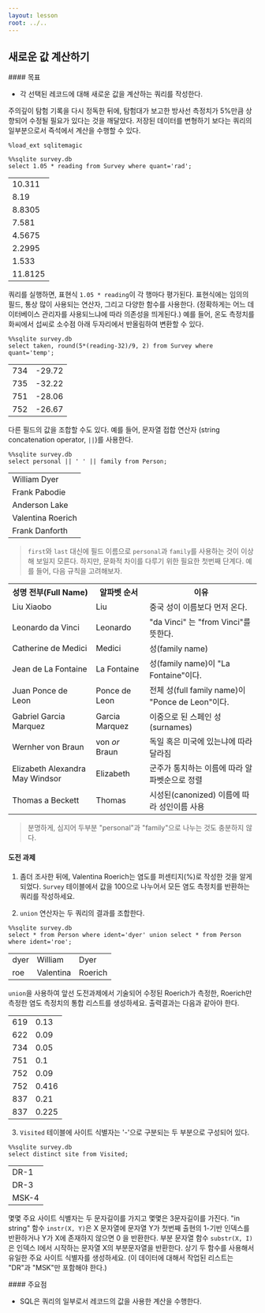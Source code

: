 ```yaml
---
layout: lesson
root: ../..
---
```


## 새로운 값 계산하기


<div class="objectives" markdown="1">
#### 목표

*   각 선택된 레코드에 대해 새로운 값을 계산하는 쿼리를 작성한다.
</div>


주의깊이 탐험 기록을 다시 정독한 뒤에, 탐험대가 보고한 방사선 측정치가 5%만큼 상향되어 수정될 필요가 있다는 것을 깨달았다.
저장된 데이터를 변형하기 보다는 쿼리의 일부분으로서 즉석에서 계산을 수행할 수 있다.


<pre class="in"><code>%load_ext sqlitemagic</code></pre>


<pre class="in"><code>%%sqlite survey.db
select 1.05 * reading from Survey where quant=&#39;rad&#39;;</code></pre>

<div class="out"><table>
<tr><td>10.311</td></tr>
<tr><td>8.19</td></tr>
<tr><td>8.8305</td></tr>
<tr><td>7.581</td></tr>
<tr><td>4.5675</td></tr>
<tr><td>2.2995</td></tr>
<tr><td>1.533</td></tr>
<tr><td>11.8125</td></tr>
</table></div>


쿼리를 실행하면, 표현식 `1.05 * reading`이 각 행마다 평가된다.
표현식에는 임의의 필드, 통상 많이 사용되는 연산자, 그리고 다양한 함수를 사용한다.
(정확하게는 어느 데이터베이스 관리자를 사용되느냐에 따라 의존성을 띄게된다.)
예를 들어, 온도 측정치를 화씨에서 섭씨로 소수점 아래 두자리에서 반올림하여 변환할 수 있다.


<pre class="in"><code>%%sqlite survey.db
select taken, round(5*(reading-32)/9, 2) from Survey where quant=&#39;temp&#39;;</code></pre>

<div class="out"><table>
<tr><td>734</td><td>-29.72</td></tr>
<tr><td>735</td><td>-32.22</td></tr>
<tr><td>751</td><td>-28.06</td></tr>
<tr><td>752</td><td>-26.67</td></tr>
</table></div>


다른 필드의 값을 조합할 수도 있다. 예를 들어, 문자열 접합 연산자 (string concatenation operator, `||`)를 사용한다. 


<pre class="in"><code>%%sqlite survey.db
select personal || &#39; &#39; || family from Person;</code></pre>

<div class="out"><table>
<tr><td>William Dyer</td></tr>
<tr><td>Frank Pabodie</td></tr>
<tr><td>Anderson Lake</td></tr>
<tr><td>Valentina Roerich</td></tr>
<tr><td>Frank Danforth</td></tr>
</table></div>


> `first`와 `last` 대신에 필드 이름으로 `personal`과 `family`를 사용하는 것이 이상해 보일지 모른다.
> 하지만, 문화적 차이를 다루기 위한 필요한 첫번째 단계다. 예를 들어, 다음 규칙을 고려해보자.

<table>
  <tr> <th>성명 전부(Full Name)</th> <th>알파벳 순서</th> <th>이유</th> </tr>
  <tr> <td>Liu Xiaobo</td> <td>Liu</td> <td>중국 성이 이름보다 먼저 온다.</td> </tr>
  <tr> <td> Leonardo da Vinci</td> <td>Leonardo</td> <td>"da Vinci" 는 "from Vinci"를 뜻한다.</td> </tr>
  <tr> <td> Catherine de Medici</td> <td>Medici</td> <td>성(family name)</td> </tr>
  <tr> <td> Jean de La Fontaine</td> <td>La Fontaine</td> <td>성(family name)이 "La Fontaine"이다.</td> </tr>
  <tr> <td> Juan Ponce de Leon</td> <td>Ponce de Leon</td> <td>전체 성(full family name)이 "Ponce de Leon"이다.</td> </tr>
  <tr> <td> Gabriel Garcia Marquez</td> <td>Garcia Marquez</td> <td>이중으로 된 스페인 성(surnames)</td> </tr>
  <tr> <td> Wernher von Braun</td> <td>von <em>or</em> Braun</td> <td>독일 혹은 미국에 있는냐에 따라 달라짐</td> </tr>
  <tr> <td> Elizabeth Alexandra May Windsor</td> <td>Elizabeth</td> <td>군주가 통치하는 이름에 따라 알파벳순으로 정렬</td> </tr>
  <tr> <td> Thomas a Beckett</td> <td>Thomas</td> <td>시성된(canonized) 이름에 따라 성인이름 사용</td> </tr>
</table>

> 분명하게, 심지어 두부분 "personal"과 "family"으로 나누는 것도 충분하지 않다.


#### 도전 과제

1.  좀더 조사한 뒤에, Valentina Roerich는 염도를 퍼센티지(%)로 작성한 것을 알게되었다.
    `Survey` 테이블에서 값을 100으로 나누어서 모든 염도 측정치를 반환하는 쿼리를 작성하세요.

2.  `union` 연산자는 두 쿼리의 결과를 조합한다.


<pre class="in"><code>%%sqlite survey.db
select * from Person where ident=&#39;dyer&#39; union select * from Person where ident=&#39;roe&#39;;</code></pre>

<div class="out"><table>
<tr><td>dyer</td><td>William</td><td>Dyer</td></tr>
<tr><td>roe</td><td>Valentina</td><td>Roerich</td></tr>
</table></div>


`union`을 사용하여 앞선 도전과제에서 기술되어 수정된 Roerich가 측정한, Roerich만 측정한 염도 측정치의 통합 리스트를 생성하세요.
출력결과는 다음과 같아야 한다.

<table>
  <tr> <td>619</td> <td>0.13</td> </tr>
  <tr> <td>622</td> <td>0.09</td> </tr>
  <tr> <td>734</td> <td>0.05</td> </tr>
  <tr> <td>751</td> <td>0.1</td> </tr>
  <tr> <td>752</td> <td>0.09</td> </tr>
  <tr> <td>752</td> <td>0.416</td> </tr>
  <tr> <td>837</td> <td>0.21</td> </tr>
  <tr> <td>837</td> <td>0.225</td> </tr>
</table>


3.  `Visited` 테이블에 사이트 식별자는 '-'으로 구분되는 두 부분으로 구성되어 있다.


<pre class="in"><code>%%sqlite survey.db
select distinct site from Visited;</code></pre>

<div class="out"><table>
<tr><td>DR-1</td></tr>
<tr><td>DR-3</td></tr>
<tr><td>MSK-4</td></tr>
</table></div>


몇몇 주요 사이트 식별자는 두 문자길이를 가지고 몇몇은 3문자길이를 가진다.
"in string" 함수 `instr(X, Y)`은 X 문자열에 문자열 Y가 첫번째 출현의 1-기반 인덱스를 반환하거나 
Y가 X에 존재하지 않으면 0 을 반환한다.
부분 문자열 함수 `substr(X, I)`은 인덱스 I에서 시작하는 문자열 X의 부분문자열을 반환한다.
상기 두 함수를 사용해서 유일한 주요 사이트 식별자를 생성하세요. (이 데이터에 대해서 작업된 리스트는 
"DR"과 "MSK"만 포함해야 한다.)


<div class="keypoints" markdown="1">
#### 주요점

*   SQL은 쿼리의 일부로서 레코드의 값을 사용한 계산을 수행한다.
</div>


<pre class="in"><code></code></pre>
